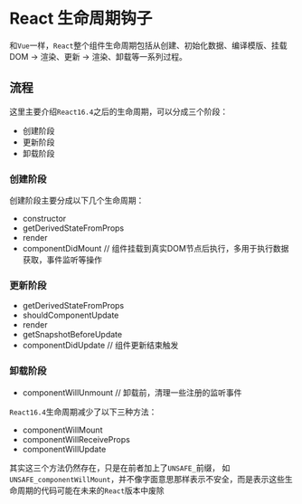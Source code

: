 # React 生命周期钩子

和`Vue`一样，`React`整个组件生命周期包括从创建、初始化数据、编译模版、挂载DOM -> 渲染、更新 -> 渲染、卸载等一系列过程。

## 流程
这里主要介绍`React16.4`之后的生命周期，可以分成三个阶段：
- 创建阶段
- 更新阶段
- 卸载阶段

### 创建阶段
创建阶段主要分成以下几个生命周期：
- constructor
- getDerivedStateFromProps
- render
- componentDidMount // 组件挂载到真实DOM节点后执行，多用于执行数据获取，事件监听等操作

### 更新阶段
- getDerivedStateFromProps
- shouldComponentUpdate
- render
- getSnapshotBeforeUpdate
- componentDidUpdate // 组件更新结束触发

### 卸载阶段
- componentWillUnmount // 卸载前，清理一些注册的监听事件

`React16.4`生命周期减少了以下三种方法：
- componentWillMount
- componentWillReceiveProps
- componentWillUpdate

其实这三个方法仍然存在，只是在前者加上了`UNSAFE_`前缀，
如`UNSAFE_componentWillMount`，并不像字面意思那样表示不安全，而是表示这些生命周期的代码可能在未来的`React`版本中废除
